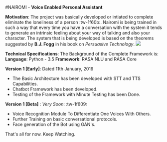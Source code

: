 #NAIROMI - **Voice Enabled Personal Assistant**

**Motivation**: The project was basically developed or intiated to complete eliminate the loneliness of a person :tw-1f60b:. Nairomi is being trained in such a way that every time you have a conversation with the system it tends to generate an intrinsic feeling about your way of talking and also your character. The system that is being developed is based on the theorems suggested by **B.J. Fogg** in his book on *Persuasive Technology*.
![](https://pngimage.net/wp-content/uploads/2018/05/artificial-intelligence-png-1.png)

**Technical Specifications**: The Background of the Complete Framework is:
**Language**: Python - 3.5
**Framework**: RASA NLU and RASA Core

**Version 1 [Early]**: Dated 11th January, 2019
- The Basic Architecture has been developed with STT and TTS Capabilities. 
- Chatbot Framework has been developed. 
- Testing of the Framework with Minute Testing has been Done.

**Version 1 [Beta]** : *Very Soon*: :tw-1f609:
- Voice Recognition Module To Differentiate One Voices With Others.
- Further Training on basic conversational protocols.
- Face generation of the Bot using GAN's.

That's all for now. Keep Watching.



